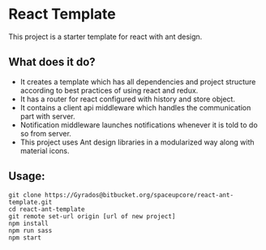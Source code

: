 # React Template

This project is a starter template for react with ant design.

## What does it do?

- It creates a template which has all dependencies and project structure according to best practices of using react and redux.  
- It has a router for react configured with history and store object.  
- It contains a client api middleware which handles the communication part with server.  
- Notification middleware launches notifications whenever it is told to do so from server.  
- This project uses Ant design libraries in a modularized way along with material icons.  


## Usage: 

```
git clone https://Gyrados@bitbucket.org/spaceupcore/react-ant-template.git
cd react-ant-template
git remote set-url origin [url of new project]
npm install
npm run sass
npm start
```




